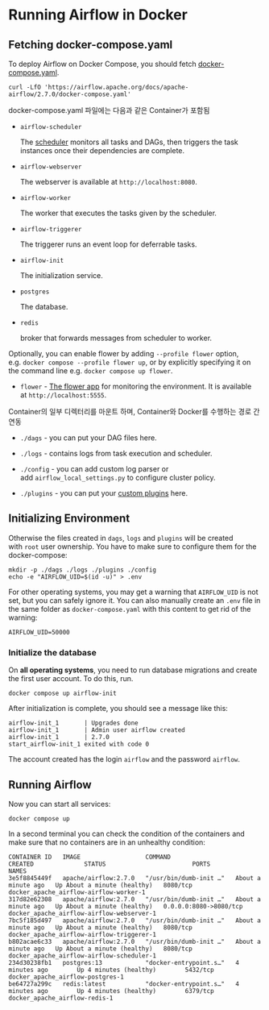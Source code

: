 # Running Airflow in Docker



## Fetching docker-compose.yaml

To deploy Airflow on Docker Compose, you should fetch [docker-compose.yaml](https://airflow.apache.org/docs/apache-airflow/2.7.0/docker-compose.yaml).

```shell
curl -LfO 'https://airflow.apache.org/docs/apache-airflow/2.7.0/docker-compose.yaml'
```

docker-compose.yaml 파일에는 다음과 같은 Container가 포함됨

- `airflow-scheduler` 
  
  The [scheduler](https://airflow.apache.org/docs/apache-airflow/stable/administration-and-deployment/scheduler.html) monitors all tasks and DAGs, then triggers the task instances once their dependencies are complete.

- `airflow-webserver` 
  
  The webserver is available at `http://localhost:8080`.

- `airflow-worker` 
  
  The worker that executes the tasks given by the scheduler.

- `airflow-triggerer` 
  
  The triggerer runs an event loop for deferrable tasks.

- `airflow-init` 
  
  The initialization service.

- `postgres` 
  
  The database.

- `redis` 
  
  broker that forwards messages from scheduler to worker.

Optionally, you can enable flower by adding `--profile flower` option, e.g. `docker compose --profile flower up`, or by explicitly specifying it on the command line e.g. `docker compose up flower`.

- `flower` - [The flower app](https://flower.readthedocs.io/en/latest/) for monitoring the environment. It is available at `http://localhost:5555`.

Container의 일부 디렉터리를 마운트 하며, Container와 Docker를 수행하는 경로 간 연동

- `./dags` - you can put your DAG files here.

- `./logs` - contains logs from task execution and scheduler.

- `./config` - you can add custom log parser or add `airflow_local_settings.py` to configure cluster policy.

- `./plugins` - you can put your [custom plugins](https://airflow.apache.org/docs/apache-airflow/stable/authoring-and-scheduling/plugins.html) here.

## Initializing Environment

Otherwise the files created in `dags`, `logs` and `plugins` will be created with `root` user ownership. You have to make sure to configure them for the docker-compose:

```shell
mkdir -p ./dags ./logs ./plugins ./config
echo -e "AIRFLOW_UID=$(id -u)" > .env
```

For other operating systems, you may get a warning that `AIRFLOW_UID` is not set, but you can safely ignore it. You can also manually create an `.env` file in the same folder as `docker-compose.yaml` with this content to get rid of the warning:

```shell
AIRFLOW_UID=50000
```

### Initialize the database

On **all operating systems**, you need to run database migrations and create the first user account. To do this, run.

```shell
docker compose up airflow-init
```

After initialization is complete, you should see a message like this:

```
airflow-init_1       | Upgrades done
airflow-init_1       | Admin user airflow created
airflow-init_1       | 2.7.0
start_airflow-init_1 exited with code 0
```

The account created has the login `airflow` and the password `airflow`.

## Running Airflow

Now you can start all services:

```shell
docker compose up
```

In a second terminal you can check the condition of the containers and make sure that no containers are in an unhealthy condition:

```shell
CONTAINER ID   IMAGE                  COMMAND                   CREATED              STATUS                        PORTS                    NAMES
3e5f8845449f   apache/airflow:2.7.0   "/usr/bin/dumb-init …"   About a minute ago   Up About a minute (healthy)   8080/tcp                 docker_apache_airflow-airflow-worker-1
317d82e62308   apache/airflow:2.7.0   "/usr/bin/dumb-init …"   About a minute ago   Up About a minute (healthy)   0.0.0.0:8080->8080/tcp   docker_apache_airflow-airflow-webserver-1
7bc5f185d497   apache/airflow:2.7.0   "/usr/bin/dumb-init …"   About a minute ago   Up About a minute (healthy)   8080/tcp                 docker_apache_airflow-airflow-triggerer-1
b802acae6c33   apache/airflow:2.7.0   "/usr/bin/dumb-init …"   About a minute ago   Up About a minute (healthy)   8080/tcp                 docker_apache_airflow-airflow-scheduler-1
234d30238fb1   postgres:13            "docker-entrypoint.s…"   4 minutes ago        Up 4 minutes (healthy)        5432/tcp                 docker_apache_airflow-postgres-1
be64727a299c   redis:latest           "docker-entrypoint.s…"   4 minutes ago        Up 4 minutes (healthy)        6379/tcp                 docker_apache_airflow-redis-1
```
